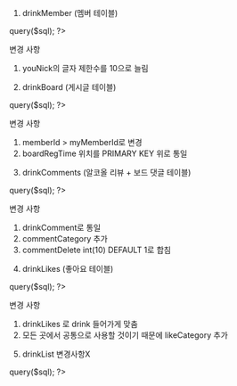1. drinkMember (멤버 테이블)

<?php

    include "../connect/connect.php";

    $sql = "create table drinkMember(";
    $sql .= "myMemberId int(10) unsigned auto_increment,";
    $sql .= "youId varchar(20) NOT NULL,";
    $sql .= "youPass varchar(20) NOT NULL,";
    $sql .= "youName varchar(5) NOT NULL,";
    $sql .= "youNick varchar(10) NOT NULL,";
    $sql .= "youEmail varchar(40) NOT NULL,";
    $sql .= "youBirth int(8) NOT NULL,";
    $sql .= "youAddress varchar(80) NOT NULL,";
    $sql .= "youImgFile varchar(100) DEFAULT NULL,";
    $sql .= "youImgSize varchar(100) DEFAULT NULL,";
    $sql .= "memberDelete BOOLEAN DEFAULT 1,";
    $sql .= "regTime int(20) NOT NULL,";
    $sql .= "PRIMARY KEY(myMemberID)";
    $sql .= ") charset=utf8;"; 
    
    $result = $connect -> query($sql);
?>

변경 사항

1. youNick의 글자 제한수를 10으로 늘림

2) drinkBoard (게시글 테이블)

<?php
    include "../connect/connect.php";

    $sql = "CREATE TABLE drinkBoard (";
    $sql .= "boardId int(10) unsigned auto_increment,";
    $sql .= "myMemberId int(10) unsigned NOT NULL,";
    $sql .= "boardCategory varchar(10) NOT NULL,";
    $sql .= "boardTitle varchar(255) NOT NULL,";
    $sql .= "boardContents longtext NOT NULL,";
    $sql .= "boardAuthor varchar(10) NOT NULL,";
    $sql .= "boardView int(100) NOT NULL,";
    $sql .= "boardLike int(100) NOT NULL,";
    $sql .= "boardComment int(100) NOT NULL,";
    $sql .= "boardImgFile varchar(100) DEFAULT NULL,";
    $sql .= "boardImgSize varchar(100) DEFAULT NULL,";
    $sql .= "boardDelete int(10) DEFAULT 1,";
    $sql .= "regTime int(40) NOT NULL,";
    $sql .= "PRIMARY KEY (boardId)";
    $sql .= ") charset=utf8";

    $connect -> query($sql);
?>

변경 사항

1. memberId > myMemberId로 변경
2. boardRegTime 위치를 PRIMARY KEY 위로 통일

3) drinkComments (알코올 리뷰 + 보드 댓글 테이블)

<?php
    include "../connect/connect.php";

    $sql = "CREATE TABLE drinkComment (";
    $sql .= "commentId int(10) unsigned auto_increment,";
    $sql .= "myMemberId int(10) unsigned NOT NULL,";
    $sql .= "boardId int(10) NOT NULL,";
    $sql .= "commentCategory varchar(10) NOT NULL,";
    $sql .= "commentName varchar(20) NOT NULL,";
    $sql .= "commentPass varchar(20) NOT NULL,";
    $sql .= "commentMsg varchar(225) NOT NULL,";
    $sql .= "commentDelete int(10) DEFAULT 1";
    $sql .= "regTime int(20) NOT NULL,";
    $sql .= "PRIMARY KEY (commentId)";
    $sql .= ") charset=utf8";

    $connect -> query($sql);
?>

변경 사항

1. drinkComment로 통일
2. commentCategory 추가
3. commentDelete int(10) DEFAULT 1로 합침

4) drinkLikes (좋아요 테이블)

<?php
    include "../connect/connect.php";

    $sql = "CREATE TABLE drinkLikes (";
    $sql .= "likeId int(10) unsigned auto_increment,";
    $sql .= "myMemberId int(10) unsigned NOT NULL,";
    $sql .= "boardId int(10) NOT NULL,";
    $sql .= "likeCategory varchar(10) NOT NULL,";
    $sql .= "likeDelete int(10) DEFAULT 1,";
    $sql .= "regTime int(40) NOT NULL,";
    $sql .= "PRIMARY KEY (likeId)";
    $sql .= ") charset=utf8";

    $connect -> query($sql);
?>

변경 사항

1. drinkLikes 로 drink 들어가게 맞춤
2. 모든 곳에서 공통으로 사용할 것이기 때문에 likeCategory 추가

5) drinkList 변경사항X

<?php
    include "../connect/connect.php";

    $sql = "CREATE TABLE drinkList (";
    $sql .= "acId int(10) unsigned auto_increment,";
    $sql .= "acCategory varchar(10) NOT NULL,";
    $sql .= "acImgPath varchar(255) NOT NULL,";
    $sql .= "acName varchar(40) NOT NULL,";
    $sql .= "acCompany varchar(20) NOT NULL,";
    $sql .= "acDesc longtext NOT NULL,";
    $sql .= "acView int(100) NOT NULL,";
    $sql .= "acLike int(100) NOT NULL,";
    $sql .= "acComment int(100) NOT NULL,";
    $sql .= "acAbv float NOT NULL,";
    $sql .= "acDelete int(10) DEFAULT 1,";
    $sql .= "PRIMARY KEY (acId)";
    $sql .= ") charset=utf8";

    $connect -> query($sql);
?>
